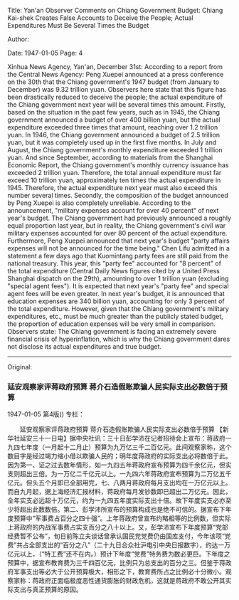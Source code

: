 Title: Yan'an Observer Comments on Chiang Government Budget: Chiang Kai-shek Creates False Accounts to Deceive the People; Actual Expenditures Must Be Several Times the Budget

Author:

Date: 1947-01-05
Page: 4

Xinhua News Agency, Yan'an, December 31st: According to a report from the Central News Agency: Peng Xuepei announced at a press conference on the 30th that the Chiang government's 1947 budget (from January to December) was 9.32 trillion yuan. Observers here state that this figure has been drastically reduced to deceive the people; the actual expenditure of the Chiang government next year will be several times this amount. Firstly, based on the situation in the past few years, such as in 1945, the Chiang government announced a budget of over 400 billion yuan, but the actual expenditure exceeded three times that amount, reaching over 1.2 trillion yuan. In 1946, the Chiang government announced a budget of 2.5 trillion yuan, but it was completely used up in the first five months. In July and August, the Chiang government's monthly expenditure exceeded 1 trillion yuan. And since September, according to materials from the Shanghai Economic Report, the Chiang government's monthly currency issuance has exceeded 2 trillion yuan. Therefore, the total annual expenditure must far exceed 10 trillion yuan, approximately ten times the actual expenditure in 1945. Therefore, the actual expenditure next year must also exceed this number several times. Secondly, the composition of the budget announced by Peng Xuepei is also completely unreliable. According to the announcement, "military expenses account for over 40 percent" of next year's budget. The Chiang government had previously announced a roughly equal proportion last year, but in reality, the Chiang government's civil war military expenses accounted for over 80 percent of the actual expenditure. Furthermore, Peng Xuepei announced that next year's budget "party affairs expenses will not be announced for the time being." Chen Lifu admitted in a statement a few days ago that Kuomintang party fees are still paid from the national treasury. This year, this "party fee" accounted for "8 percent" of the total expenditure (Central Daily News figures cited by a United Press Shanghai dispatch on the 29th), amounting to over 1 trillion yuan (excluding "special agent fees"). It is expected that next year's "party fee" and special agent fees will be even greater. In next year's budget, it is announced that education expenses are 340 billion yuan, accounting for only 3 percent of the total expenditure. However, given that the Chiang government's military expenditures, etc., must be much greater than the publicly stated budget, the proportion of education expenses will be very small in comparison. Observers state: The Chiang government is facing an extremely severe financial crisis of hyperinflation, which is why the Chiang government dares not disclose its actual expenditures and true budget.



<hr /> 

Original: 


### 延安观察家评蒋政府预算  蒋介石造假账欺骗人民实际支出必数倍于预算

1947-01-05
第4版()
专栏：

　　延安观察家评蒋政府预算
    蒋介石造假账欺骗人民实际支出必数倍于预算
    【新华社延安三十一日电】据中央社讯：三十日彭学沛在记者招待会上宣布：蒋政府一九四七年度（一月起十二月止）预算为九万亿三千二百亿元。此间观察家称，这个数目字是经过竭力缩小借以欺骗人民的；明年度蒋政府的实际支出必将数倍于此。因为第一、证之过去数年情形，如一九四五年蒋政府宣布预算为四千余亿元，但实支则超出三倍。为一万亿二千亿元以上。一九四六年蒋政府宣布预算为二万亿五千亿元。但头五个月即已全部用完，七、八两月蒋政府每月支出均在一万亿元以上。而自九月起，据上海经济汇报材料，蒋政府每月发钞数即已超出二万亿元。因此，全年实支必远超十万亿元，约为一九四五年度实际支出十倍。故下年度实支必亦至少将超出此数数倍。第二、彭学沛所宣布的预算构成也是绝不可信的。据宣布下年度预算中“军事费占百分之四十强”。上年蒋政府曾宣布约略相等的比例数，但实际上蒋政府的内战军事费占实支百分之八十以上。又，彭学沛宣布下年度预算“党部经费暂不公布”，旬日前陈立夫谈话曾承认国民党党费仍由国库支付，今年该项“党费”共占全部支出的“百分之八”（二十九日合众社沪电引中央日报数字），约达一万亿元以上，（“特工费”还不在内。）预计下年度“党费”特务费为数必更巨。下年度之预算中，据宣布教育费为三千四百亿元，比例只为总支出的百分之三。但鉴于蒋政府军事支出等必大于公开预算极大，相形之下，教育费所占之比例必十分微小。观察家称：蒋政府正面临极度恶性通货膨胀的财政危机，这就是蒋政府不敢公开其实际支出与真正预算的原因。

